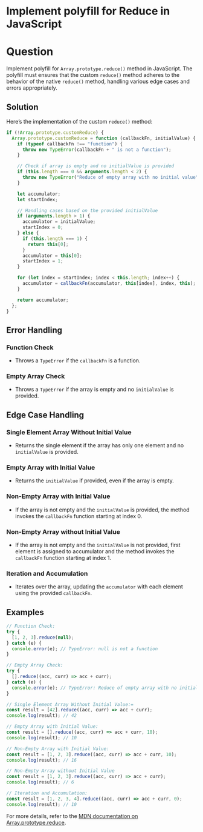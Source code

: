 # Implement polyfill for Reduce in JavaScript

# Question

Implement polyfill for `Array.prototype.reduce()` method in JavaScript. The polyfill must ensures that the custom `reduce()` method adheres to the behavior of the native `reduce()` method, handling various edge cases and errors appropriately.

## Solution

Here’s the implementation of the custom `reduce()` method:

```javascript
if (!Array.prototype.customReduce) {
  Array.prototype.customReduce = function (callbackFn, initialValue) {
    if (typeof callbackFn !== "function") {
      throw new TypeError(callbackFn + " is not a function");
    }

    // Check if array is empty and no initialValue is provided
    if (this.length === 0 && arguments.length < 2) {
      throw new TypeError("Reduce of empty array with no initial value");
    }

    let accumulator;
    let startIndex;

    // Handling cases based on the provided initialValue
    if (arguments.length > 1) {
      accumulator = initialValue;
      startIndex = 0;
    } else {
      if (this.length === 1) {
        return this[0];
      }
      accumulator = this[0];
      startIndex = 1;
    }

    for (let index = startIndex; index < this.length; index++) {
      accumulator = callbackFn(accumulator, this[index], index, this);
    }

    return accumulator;
  };
}
```

## Error Handling

### Function Check

- Throws a `TypeError` if the `callbackFn` is a function.

### Empty Array Check

- Throws a `TypeError` if the array is empty and no `initialValue` is provided.

## Edge Case Handling

### Single Element Array Without Initial Value

- Returns the single element if the array has only one element and no `initialValue` is provided.

### Empty Array with Initial Value

- Returns the `initialValue` if provided, even if the array is empty.

### Non-Empty Array with Initial Value

- If the array is not empty and the `initialValue` is provided, the method invokes the `callbackFn` function starting at index 0.

### Non-Empty Array without Initial Value

- If the array is not empty and the `initialValue` is not provided, first element is assigned to accumulator and the method invokes the `callbackFn` function starting at index 1.

### Iteration and Accumulation

- Iterates over the array, updating the `accumulator` with each element using the provided `callbackFn`.

## Examples

```javascript
// Function Check:
try {
  [1, 2, 3].reduce(null);
} catch (e) {
  console.error(e); // TypeError: null is not a function
}

// Empty Array Check:
try {
  [].reduce((acc, curr) => acc + curr);
} catch (e) {
  console.error(e); // TypeError: Reduce of empty array with no initial value
}

// Single Element Array Without Initial Value:=
const result = [42].reduce((acc, curr) => acc + curr);
console.log(result); // 42

// Empty Array with Initial Value:
const result = [].reduce((acc, curr) => acc + curr, 10);
console.log(result); // 10

// Non-Empty Array with Initial Value:
const result = [1, 2, 3].reduce((acc, curr) => acc + curr, 10);
console.log(result); // 16

// Non-Empty Array without Initial Value
const result = [1, 2, 3].reduce((acc, curr) => acc + curr);
console.log(result); // 6

// Iteration and Accumulation:
const result = [1, 2, 3, 4].reduce((acc, curr) => acc + curr, 0);
console.log(result); // 10
```

For more details, refer to the [MDN documentation on Array.prototype.reduce](https://developer.mozilla.org/en-US/docs/Web/JavaScript/Reference/Global_Objects/Array/reduce).
